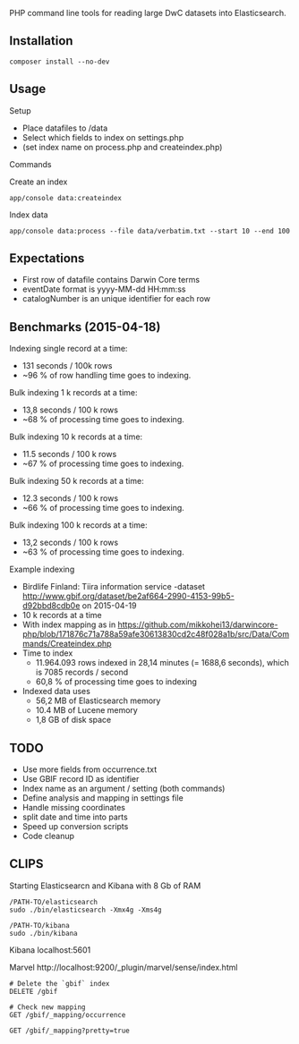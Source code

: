 
PHP command line tools for reading large DwC datasets into Elasticsearch.

Installation
------------

	composer install --no-dev

Usage
------

Setup

- Place datafiles to /data
- Select which fields to index on settings.php
- (set index name on process.php and createindex.php)

Commands

Create an index
```
app/console data:createindex
```

Index data
```
app/console data:process --file data/verbatim.txt --start 10 --end 100

```

Expectations
------------
- First row of datafile contains Darwin Core terms
- eventDate format is yyyy-MM-dd HH:mm:ss
- catalogNumber is an unique identifier for each row


Benchmarks (2015-04-18)
-----------------------

Indexing single record at a time:
- 131 seconds / 100k rows
- ~96 % of row handling time goes to indexing.

Bulk indexing 1 k records at a time:
- 13,8 seconds / 100 k rows
- ~68 % of processing time goes to indexing.

Bulk indexing 10 k records at a time:
- 11.5 seconds / 100 k rows
- ~67 % of processing time goes to indexing.

Bulk indexing 50 k records at a time:
- 12.3 seconds / 100 k rows
- ~66 % of processing time goes to indexing.

Bulk indexing 100 k records at a time:
- 13,2 seconds / 100 k rows
- ~63 % of processing time goes to indexing.

Example indexing
- Birdlife Finland: Tiira information service -dataset http://www.gbif.org/dataset/be2af664-2990-4153-99b5-d92bbd8cdb0e on 2015-04-19 
- 10 k records at a time
- With index mapping as in https://github.com/mikkohei13/darwincore-php/blob/171876c71a788a59afe30613830cd2c48f028a1b/src/Data/Commands/Createindex.php
- Time to index
	- 11.964.093 rows indexed in 28,14 minutes (= 1688,6 seconds), which is 7085 records / second
	- 60,8 % of processing time goes to indexing
- Indexed data uses
	- 56,2 MB of Elasticsearch memory
	- 10.4 MB of Lucene memory
	- 1,8 GB of disk space

TODO
----
- Use more fields from occurrence.txt
- Use GBIF record ID as identifier
- Index name as an argument / setting (both commands)
- Define analysis and mapping in settings file
- Handle missing coordinates
- split date and time into parts
- Speed up conversion scripts
- Code cleanup


CLIPS
-----

Starting Elasticsearcn and Kibana with 8 Gb of RAM

	/PATH-TO/elasticsearch
	sudo ./bin/elasticsearch -Xmx4g -Xms4g

	/PATH-TO/kibana
	sudo ./bin/kibana

Kibana
localhost:5601

Marvel
http://localhost:9200/_plugin/marvel/sense/index.html

	# Delete the `gbif` index
	DELETE /gbif

	# Check new mapping
	GET /gbif/_mapping/occurrence

	GET /gbif/_mapping?pretty=true

